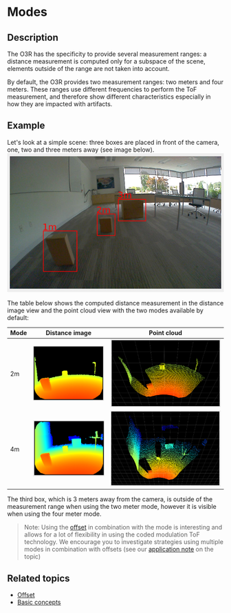 # Modes

## Description

The O3R has the specificity to provide several measurement ranges: a distance measurement is computed only for a subspace of the scene, elements outside of the range are not taken into account.

By default, the O3R provides two measurement ranges: two meters and four meters. These ranges use different frequencies to perform the ToF measurement, and therefore show different characteristics especially in how they are impacted with artifacts.

## Example

Let's look at a simple scene: three boxes are placed in front of the camera, one, two and three meters away (see image below).
![RGB view of the scene](resources/modes_scene.png)

The table below shows the computed distance measurement in the distance image view and the point cloud view with the two modes available by default:

| Mode| Distance image| Point cloud|
|--|--|--|
| 2m| ![Distance image for the two meter mode](resources/2m_mode_distance.png)| ![Point cloud for the two meter mode](resources/2m_mode_cloud.png)|
| 4m| ![Distance image for the four meter mode](resources/4m_mode_distance.png)| ![Point cloud for the four meter mode](resources/4m_mode_cloud.png)|

The third box, which is 3 meters away from the camera, is outside of the measurement range when using the two meter mode, however it is visible when using the four meter mode.

> Note: Using the [offset](INSERT-LINK) in combination with the mode is interesting and allows for a lot of flexibility in using the coded modulation ToF technology. We encourage you to investigate strategies using multiple modes in combination with offsets (see our [application note](INSERT-LINK) on the topic)

## Related topics
+ [Offset](offset.md)
+ [Basic concepts](basicConcepts.md)
